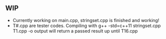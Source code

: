 ## WIP
- Currently working on main.cpp, stringset.cpp is finished and working!
- T#.cpp are tester codes. Compiling with g++ -std=c++11 stringset.cpp T1.cpp -o output will return a passed result up until T16.cpp
